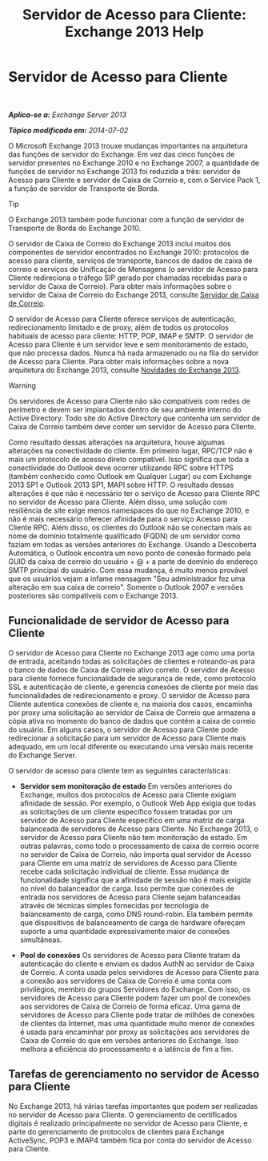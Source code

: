 ﻿---
title: 'Servidor de Acesso para Cliente: Exchange 2013 Help'
TOCTitle: Servidor de Acesso para Cliente
ms:assetid: 87e206ab-7a7b-4b4f-be1a-5035713c74d2
ms:mtpsurl: https://technet.microsoft.com/pt-br/library/Dd298114(v=EXCHG.150)
ms:contentKeyID: 50486086
ms.date: 05/22/2018
mtps_version: v=EXCHG.150
ms.translationtype: MT
---

# Servidor de Acesso para Cliente

 

_**Aplica-se a:** Exchange Server 2013_

_**Tópico modificado em:** 2014-07-02_

O Microsoft Exchange 2013 trouxe mudanças importantes na arquitetura das funções de servidor do Exchange. Em vez das cinco funções de servidor presentes no Exchange 2010 e no Exchange 2007, a quantidade de funções de servidor no Exchange 2013 foi reduzida a três: servidor de Acesso para Cliente e servidor de Caixa de Correio e, com o Service Pack 1, a função de servidor de Transporte de Borda.


> [!TIP]
> O Exchange 2013 também pode funcionar com a função de servidor de Transporte de Borda do Exchange 2010.



O servidor de Caixa de Correio do Exchange 2013 inclui muitos dos componentes de servidor encontrados no Exchange 2010: protocolos de acesso para cliente, serviços de transporte, bancos de dados de caixa de correio e serviços de Unificação de Mensagens (o servidor de Acesso para Cliente redireciona o tráfego SIP gerado por chamadas recebidas para o servidor de Caixa de Correio). Para obter mais informações sobre o servidor de Caixa de Correio do Exchange 2013, consulte [Servidor de Caixa de Correio](mailbox-server-exchange-2013-help.md).

O servidor de Acesso para Cliente oferece serviços de autenticação, redirecionamento limitado e de proxy, além de todos os protocolos habituais de acesso para cliente: HTTP, POP, IMAP e SMTP. O servidor de Acesso para Cliente é um servidor leve e sem monitoramento de estado, que não processa dados. Nunca há nada armazenado ou na fila do servidor de Acesso para Cliente. Para obter mais informações sobre a nova arquitetura do Exchange 2013, consulte [Novidades do Exchange 2013](what-s-new-in-exchange-2013-exchange-2013-help.md).


> [!WARNING]
> Os servidores de Acesso para Cliente não são compatíveis com redes de perímetro e devem ser implantados dentro de seu ambiente interno do Active Directory. Todo site do Active Directory que contenha um servidor de Caixa de Correio também deve conter um servidor de Acesso para Cliente.



Como resultado dessas alterações na arquitetura, houve algumas alterações na conectividade do cliente. Em primeiro lugar, RPC/TCP não é mais um protocolo de acesso direto compatível. Isso significa que toda a conectividade do Outlook deve ocorrer utilizando RPC sobre HTTPS (também conhecido como Outlook em Qualquer Lugar) ou com Exchange 2013 SP1 e Outlook 2013 SP1, MAPI sobre HTTP. O resultado dessas alterações é que não é necessário ter o serviço de Acesso para Cliente RPC no servidor de Acesso para Cliente. Além disso, uma solução com resiliência de site exige menos namespaces do que no Exchange 2010, e não é mais necessário oferecer afinidade para o serviço Acesso para Cliente RPC. Além disso, os clientes do Outlook não se conectam mais ao nome de domínio totalmente qualificado (FQDN) de um servidor como faziam em todas as versões anteriores do Exchange. Usando a Descoberta Automática, o Outlook encontra um novo ponto de conexão formado pela GUID da caixa de correio do usuário + @ + a parte de domínio do endereço SMTP principal do usuário. Com essa mudança, é muito menos provável que os usuários vejam a infame mensagem "Seu administrador fez uma alteração em sua caixa de correio". Somente o Outlook 2007 e versões posteriores são compatíveis com o Exchange 2013.

## Funcionalidade de servidor de Acesso para Cliente

O servidor de Acesso para Cliente no Exchange 2013 age como uma porta de entrada, aceitando todas as solicitações de clientes e roteando-as para o banco de dados de Caixa de Correio ativo correto. O servidor de Acesso para cliente fornece funcionalidade de segurança de rede, como protocolo SSL e autenticação de cliente, e gerencia conexões de cliente por meio das funcionalidades de redirecionamento e proxy. O servidor de Acesso para Cliente autentica conexões de cliente e, na maioria dos casos, encaminha por proxy uma solicitação ao servidor de Caixa de Correio que armazena a cópia ativa no momento do banco de dados que contém a caixa de correio do usuário. Em alguns casos, o servidor de Acesso para Cliente pode redirecionar a solicitação para um servidor de Acesso para Cliente mais adequado, em um local diferente ou executando uma versão mais recente do Exchange Server.

O servidor de acesso para cliente tem as seguintes características:

  - **Servidor sem monitoração de estado** Em versões anteriores do Exchange, muitos dos protocolos de Acesso para Cliente exigiam afinidade de sessão. Por exemplo, o Outlook Web App exigia que todas as solicitações de um cliente específico fossem tratadas por um servidor de Acesso para Cliente específico em uma matriz de carga balanceada de servidores de Acesso para Cliente. No Exchange 2013, o servidor de Acesso para Cliente não tem monitoração de estado. Em outras palavras, como todo o processamento de caixa de correio ocorre no servidor de Caixa de Correio, não importa qual servidor de Acesso para Cliente em uma matriz de servidores de Acesso para Cliente recebe cada solicitação individual de cliente. Essa mudança de funcionalidade significa que a afinidade de sessão não é mais exigida no nível do balanceador de carga. Isso permite que conexões de entrada nos servidores de Acesso para Cliente sejam balanceadas através de técnicas simples fornecidas por tecnologia de balanceamento de carga, como DNS round-robin. Ela também permite que dispositivos de balanceamento de carga de hardware ofereçam suporte a uma quantidade expressivamente maior de conexões simultâneas.

  - **Pool de conexões** Os servidores de Acesso para Cliente tratam da autenticação do cliente e enviam os dados AuthN ao servidor de Caixa de Correio. A conta usada pelos servidores de Acesso para Cliente para a conexão aos servidores de Caixa de Correio é uma conta com privilégios, membro do grupos Servidores do Exchange. Com isso, os servidores de Acesso para Cliente podem fazer um pool de conexões aos servidores de Caixa de Correio de forma eficaz. Uma gama de servidores de Acesso para Cliente pode tratar de milhões de conexões de clientes da Internet, mas uma quantidade muito menor de conexões é usada para encaminhar por proxy as solicitações aos servidores de Caixa de Correio do que em versões anteriores do Exchange. Isso melhora a eficiência do processamento e a latência de fim a fim.

## Tarefas de gerenciamento no servidor de Acesso para Cliente

No Exchange 2013, há várias tarefas importantes que podem ser realizadas no servidor de Acesso para Cliente. O gerenciamento de certificados digitais é realizado principalmente no servidor de Acesso para Cliente, e parte do gerenciamento de protocolos de clientes para Exchange ActiveSync, POP3 e IMAP4 também fica por conta do servidor de Acesso para Cliente.


